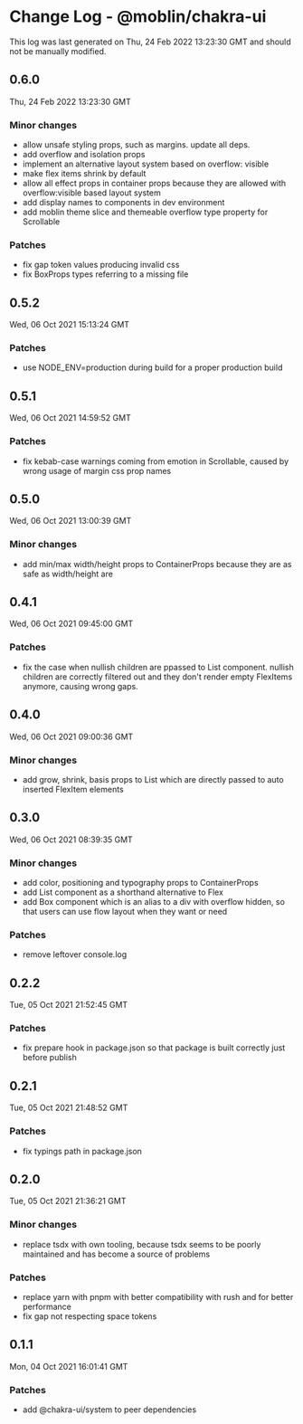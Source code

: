 # Change Log - @moblin/chakra-ui

This log was last generated on Thu, 24 Feb 2022 13:23:30 GMT and should not be manually modified.

## 0.6.0

Thu, 24 Feb 2022 13:23:30 GMT

### Minor changes

- allow unsafe styling props, such as margins. update all deps.
- add overflow and isolation props
- implement an alternative layout system based on overflow: visible
- make flex items shrink by default
- allow all effect props in container props because they are allowed with overflow:visible based layout system
- add display names to components in dev environment
- add moblin theme slice and themeable overflow type property for Scrollable

### Patches

- fix gap token values producing invalid css
- fix BoxProps types referring to a missing file

## 0.5.2

Wed, 06 Oct 2021 15:13:24 GMT

### Patches

- use NODE_ENV=production during build for a proper production build

## 0.5.1

Wed, 06 Oct 2021 14:59:52 GMT

### Patches

- fix kebab-case warnings coming from emotion in Scrollable, caused by wrong usage of margin css prop names

## 0.5.0

Wed, 06 Oct 2021 13:00:39 GMT

### Minor changes

- add min/max width/height props to ContainerProps because they are as safe as width/height are

## 0.4.1

Wed, 06 Oct 2021 09:45:00 GMT

### Patches

- fix the case when nullish children are ppassed to List component. nullish children are correctly filtered out and they don't render empty FlexItems anymore, causing wrong gaps.

## 0.4.0

Wed, 06 Oct 2021 09:00:36 GMT

### Minor changes

- add grow, shrink, basis props to List which are directly passed to auto inserted FlexItem elements

## 0.3.0

Wed, 06 Oct 2021 08:39:35 GMT

### Minor changes

- add color, positioning and typography props to ContainerProps
- add List component as a shorthand alternative to Flex
- add Box component which is an alias to a div with overflow hidden, so that users can use flow layout when they want or need

### Patches

- remove leftover console.log

## 0.2.2

Tue, 05 Oct 2021 21:52:45 GMT

### Patches

- fix prepare hook in package.json so that package is built correctly just before publish

## 0.2.1

Tue, 05 Oct 2021 21:48:52 GMT

### Patches

- fix typings path in package.json

## 0.2.0

Tue, 05 Oct 2021 21:36:21 GMT

### Minor changes

- replace tsdx with own tooling, because tsdx seems to be poorly maintained and has become a source of problems

### Patches

- replace yarn with pnpm with better compatibility with rush and for better performance
- fix gap not respecting space tokens

## 0.1.1

Mon, 04 Oct 2021 16:01:41 GMT

### Patches

- add @chakra-ui/system to peer dependencies
